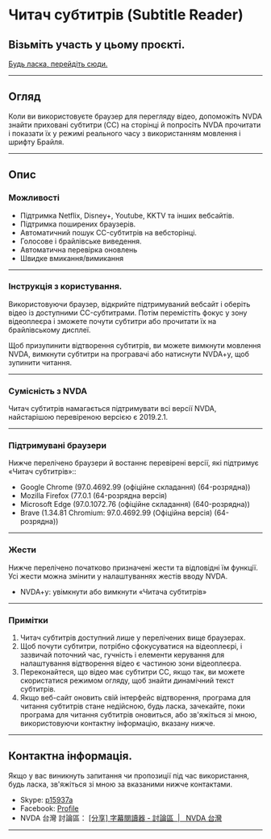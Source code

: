 # Читач субтитрів (Subtitle Reader)

## Візьміть участь у цьому проєкті.

[Будь ласка, перейдіть сюди.](https://github.com/maxe-hsieh/subtitle_reader)

---

## Огляд

Коли ви використовуєте браузер для перегляду відео, допоможіть NVDA знайти приховані субтитри (CC) на сторінці й попросіть NVDA прочитати і показати їх у режимі реального часу з використанням мовлення і шрифту Брайля.

---

## Опис

### Можливості

* Підтримка Netflix, Disney+, Youtube, KKTV та інших вебсайтів.
* Підтримка поширених браузерів.
* Автоматичний пошук CC-субтитрів на вебсторінці.
* Голосове і брайлівське виведення.
* Автоматична перевірка оновлень
* Швидке вмикання/вимикання

---

### Інструкція з користування.

Використовуючи браузер, відкрийте підтримуваний вебсайт і оберіть відео із доступними CC-субтитрами. Потім перемістіть фокус у зону відеоплеєра і зможете почути субтитри або прочитати їх на брайлівському дисплеї.

Щоб призупинити відтворення субтитрів, ви можете вимкнути мовлення NVDA, вимкнути субтитри на програвачі або натиснути NVDA+y, щоб зупинити читання.

---

### Сумісність з NVDA

Читач субтитрів намагається підтримувати всі версії NVDA, найстарішою перевіреною версією є 2019.2.1.

---

### Підтримувані браузери

Нижче перелічено браузери й востаннє перевірені версії, які підтримує «Читач субтитрів»::

* Google Chrome (97.0.4692.99 (офіційне складання) (64-розрядна))
* Mozilla Firefox (77.0.1 (64-розрядна версія)
* Microsoft Edge (97.0.1072.76 (офіційне складання) (640-розрядна))
* Brave (1.34.81 Chromium: 97.0.4692.99 (Офіційна версія) (64-розрядна))

---

### Жести

Нижче перелічено початково призначені жести та відповідні їм функції. Усі жести можна змінити у налаштуваннях жестів вводу NVDA.

* NVDA+y: увімкнути або вимкнути «Читача субтитрів»

---

### Примітки

1. Читач субтитрів доступний лише у перелічених вище браузерах.
2. Щоб почути субтитри, потрібно сфокусуватися на відеоплеєрі, і зазвичай поточний час, гучність і елементи керування для налаштування відтворення відео є частиною зони відеоплеєра.
3. Переконайтеся, що відео має субтитри CC, якщо так, ви можете скористатися режимом огляду, щоб знайти динамічний текст субтитрів.
4. Якщо веб-сайт оновить свій інтерфейс відтворення, програма для читання субтитрів стане недійсною, будь ласка, зачекайте, поки програма для читання субтитрів оновиться, або зв'яжіться зі мною, використовуючи контактну інформацію, вказану нижче.

---

## Контактна інформація.

Якщо у вас виникнуть запитання чи пропозиції під час використання, будь ласка, зв'яжіться зі мною за вказаними нижче контактами.

* Skype:
[p15937a](https://join.skype.com/invite/VnIdifjym1OR)
* Facebook:
[Profile](https://m.facebook.com/profile.php?id=100002631752665&refid=46&ref=content_filter&__xts__[0]=12.%7B%22browse_result_type%22%3A%22browse_type_user%22%2C%22click_type%22%3A%22result%22%2C%22module_result_position%22%3A0%2C%22module_role%22%3A%22ENTITY_USER%22%2C%22result_id%22%3A100002631752665%2C%22session_id%22%3A%222108b07c-e391-4921-aaa7-474a90634d73%22%2C%22unit_id%22%3A%22mtouch_bem_res%3A30287062e76b81d229366f24878df5b4%22%2C%22unit_id_click_type%22%3A%22graph_search_results_item_in_module_tapped%22%2C%22unit_id_result_id%22%3A100002631752665%7D)
* NVDA 台灣 討論區：
[[分享] 字幕閱讀器 - 討論區  |   NVDA 台灣](https://www.nvda.tw/discussion/ui=2005603400tm=1964947895)

---
